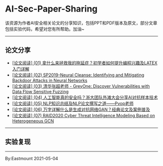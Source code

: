 # AI-Sec-Paper-Sharing
该资源为作者AI安全相关论文的分享知识，包括PPT和PDF版本及原文，部分文章包括实验代码，希望对您有所帮助。加油~


---

## 论文分享

- [[论文阅读] (01) 拿什么来拯救我的拖延症？初学者如何提升编程兴趣及LATEX入门详解](https://blog.csdn.net/Eastmount/article/details/106886194)
- [[论文阅读] (02) SP2019-Neural Cleanse: Identifying and Mitigating Backdoor Attacks in Neural Networks](https://blog.csdn.net/Eastmount/article/details/107283275)
- [[论文阅读] (03) 清华张超老师 - GreyOne: Discover Vulnerabilities with Data Flow Sensitive Fuzzing](https://blog.csdn.net/Eastmount/article/details/107825286)
- [[论文阅读] (04) 人工智能真的安全吗？浙大团队外滩大会分享AI对抗样本技术](https://blog.csdn.net/Eastmount/article/details/108890639)
- [[论文阅读] (05) NLP知识总结及NLP论文撰写之道——Pvop老师](https://blog.csdn.net/Eastmount/article/details/109825633)
- [[论文阅读] (06) 万字详解什么是生成对抗网络GAN？经典论文及案例普及](https://blog.csdn.net/Eastmount/article/details/115346166)
- [[论文阅读] (07) RAID2020 Cyber Threat Intelligence Modeling Based on Heterogeneous GCN](https://blog.csdn.net/Eastmount/article/details/115346215)


---

## 实验复现


---

By:Eastmount 2021-05-04
